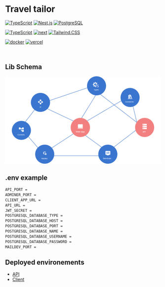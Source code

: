 # Travel tailor

[![TypeScript](https://img.shields.io/badge/TypeScript-007ACC?style=for-the-badge&logo=typescript&logoColor=white)](https://www.typescriptlang.org/docs/)
[![Nest.js](https://img.shields.io/badge/Nest.js-E0234D?style=for-the-badge&logo=nestjs&logoColor=white)]()
[![PostgreSQL](https://img.shields.io/badge/PostgreSQL-336790?style=for-the-badge&logo=postgresql&logoColor=white)]()

[![TypeScript](https://img.shields.io/badge/TypeScript-007ACC?style=for-the-badge&logo=typescript&logoColor=white)](https://www.typescriptlang.org/docs/)
[![next](https://img.shields.io/badge/Next.js-20232A?style=for-the-badge&logo=nextdotjs&logoColor=FFFFFF)](https://nextjs.org/)
[![Tailwind.CSS](https://img.shields.io/badge/TailwindCSS-16a1ba?style=for-the-badge&logo=tailwindcss&logoColor=white)](https://www.typescriptlang.org/docs/)

[![docker](https://img.shields.io/badge/Docker-2CA5E0?style=for-the-badge&logo=docker&logoColor=white)](https://www.docker.com/)
[![vercel](https://img.shields.io/badge/Vercel-323330?style=for-the-badge&logo=vercel&logoColor=FFF)](https://vercel.com/)

<br/>

## Lib Schema
<img src="./assets/images/lib-schema.jpg" alt="Lib schema">

<br/>

## .env example
```bash
API_PORT =
ADMINER_PORT =
CLIENT_APP_URL =
API_URL =
JWT_SECRET =
POSTGRESQL_DATABASE_TYPE =
POSTGRESQL_DATABASE_HOST =
POSTGRESQL_DATABASE_PORT =
POSTGRESQL_DATABASE_NAME =
POSTGRESQL_DATABASE_USERNAME =
POSTGRESQL_DATABASE_PASSWORD =
MAILDEV_PORT =
```

## Deployed environements

- [API](https://travel-manager-api.vercel.app/api/v1)
- [Client](https://travel-manager-client.vercel.app/)
